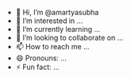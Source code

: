 - 👋 Hi, I’m @amartyasubha
- 👀 I’m interested in ...
- 🌱 I’m currently learning ...
- 💞️ I’m looking to collaborate on ...
- 📫 How to reach me ...
- 😄 Pronouns: ...
- ⚡ Fun fact: ...

<!---
amartyasubha/amartyasubha is a ✨ special ✨ repository because its `README.md` (this file) appears on your GitHub profile.
You can click the Preview link to take a look at your changes.
--->

